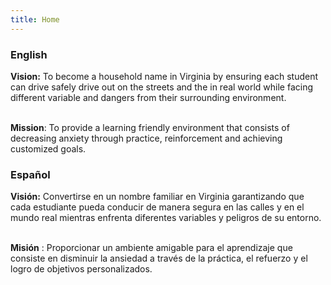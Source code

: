 ```yaml
---
title: Home
---
```

### **English**

**Vision:** To become a household name in Virginia by ensuring each student can drive safely drive out on the streets and the in real world while facing different variable and dangers from their surrounding environment.

\
**Mission**: To provide a learning friendly environment that consists of decreasing anxiety through practice, reinforcement and achieving customized goals.



### Español

 **Visión:**  Convertirse en un nombre familiar en Virginia garantizando que cada estudiante pueda conducir de manera segura en las calles y en el mundo real mientras enfrenta diferentes variables y peligros de su entorno.

\
 **Misión** : Proporcionar un ambiente amigable para el aprendizaje que consiste en disminuir la ansiedad a través de la práctica, el refuerzo y el logro de objetivos personalizados.
